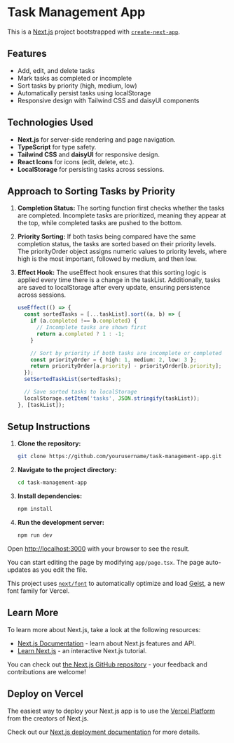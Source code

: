 # Task Management App

This is a [Next.js](https://nextjs.org) project bootstrapped with [`create-next-app`](https://nextjs.org/docs/app/api-reference/cli/create-next-app).

## Features

- Add, edit, and delete tasks
- Mark tasks as completed or incomplete
- Sort tasks by priority (high, medium, low)
- Automatically persist tasks using localStorage
- Responsive design with Tailwind CSS and daisyUI components

## Technologies Used

- **Next.js** for server-side rendering and page navigation.
- **TypeScript** for type safety.
- **Tailwind CSS** and **daisyUI** for responsive design.
- **React Icons** for icons (edit, delete, etc.).
- **LocalStorage** for persisting tasks across sessions.

## Approach to Sorting Tasks by Priority
1. **Completion Status:** The sorting function first checks whether the tasks are completed. Incomplete tasks are prioritized, meaning they appear at the top, while completed tasks are pushed to the bottom.
2. **Priority Sorting:** If both tasks being compared have the same completion status, the tasks are sorted based on their priority levels. The priorityOrder object assigns numeric values to priority levels, where high is the most important, followed by medium, and then low.
3. **Effect Hook:** The useEffect hook ensures that this sorting logic is applied every time there is a change in the taskList. Additionally, tasks are saved to localStorage after every update, ensuring persistence across sessions.

   ```typescript
   useEffect(() => {
     const sortedTasks = [...taskList].sort((a, b) => {
       if (a.completed !== b.completed) {
         // Incomplete tasks are shown first
         return a.completed ? 1 : -1;
       }
   
       // Sort by priority if both tasks are incomplete or completed
       const priorityOrder = { high: 1, medium: 2, low: 3 };
       return priorityOrder[a.priority] - priorityOrder[b.priority];
     });
     setSortedTaskList(sortedTasks);
   
     // Save sorted tasks to localStorage
     localStorage.setItem('tasks', JSON.stringify(taskList));
   }, [taskList]);
   ```

## Setup Instructions

1. **Clone the repository:**
   ```bash
   git clone https://github.com/yourusername/task-management-app.git
   ```
2. **Navigate to the project directory:**
   ```bash
   cd task-management-app
   ```
3. **Install dependencies:**
   ```bash
   npm install
   ```
4. **Run the development server:**
   ```bash
   npm run dev
   ```

Open [http://localhost:3000](http://localhost:3000) with your browser to see the result.

You can start editing the page by modifying `app/page.tsx`. The page auto-updates as you edit the file.

This project uses [`next/font`](https://nextjs.org/docs/app/building-your-application/optimizing/fonts) to automatically optimize and load [Geist](https://vercel.com/font), a new font family for Vercel.

## Learn More

To learn more about Next.js, take a look at the following resources:

- [Next.js Documentation](https://nextjs.org/docs) - learn about Next.js features and API.
- [Learn Next.js](https://nextjs.org/learn) - an interactive Next.js tutorial.

You can check out [the Next.js GitHub repository](https://github.com/vercel/next.js) - your feedback and contributions are welcome!

## Deploy on Vercel

The easiest way to deploy your Next.js app is to use the [Vercel Platform](https://vercel.com/new?utm_medium=default-template&filter=next.js&utm_source=create-next-app&utm_campaign=create-next-app-readme) from the creators of Next.js.

Check out our [Next.js deployment documentation](https://nextjs.org/docs/app/building-your-application/deploying) for more details.
